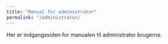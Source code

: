 ```yaml
---
title: "Manual for administrator"
permalink: "/administrator/
---
```


Her er indgangssiden for manualen til administrator brugerne.